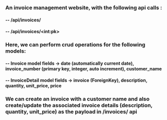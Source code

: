 ### An invoice management website, with the following api calls :
#### -- /api/invoices/
#### -- /api/invoices/\<int:pk\>

### Here, we can perform crud operations for the following models:
#### -- Invoice model fields -> date (automatically current date), invoice_number (primary key, integer, auto increment), customer_name
#### -- InvoiceDetail model fields -> invoice (ForeignKey), description, quantity, unit_price, price

### We can create an invoice with a customer name and also create/update the associated invoice details (description, quantity, unit_price) as the payload in /invoices/ api
